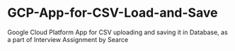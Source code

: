 # GCP-App-for-CSV-Load-and-Save
Google Cloud Platform App for CSV uploading and saving it in Database, as a part of Interview Assignment by Searce
